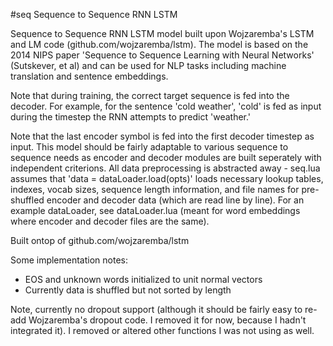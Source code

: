 #seq
Sequence to Sequence RNN LSTM

Sequence to Sequence RNN LSTM model built upon Wojzaremba's LSTM and LM code (github.com/wojzaremba/lstm). The model is based on the 2014 NIPS paper 'Sequence to Sequence Learning with Neural Networks' (Sutskever, et al) and can be used for NLP tasks including machine translation and sentence embeddings.

Note that during training, the correct target sequence is fed into the decoder. For example, for the sentence 'cold weather', 'cold' is fed as input during the timestep the RNN attempts to predict 'weather.' 

Note that the last encoder symbol is fed into the first decoder timestep as input. This model should be fairly adaptable to various sequence to sequence needs as encoder and decoder modules are built seperately with independent criterions. All data preprocessing is abstracted away - seq.lua assumes that 'data = dataLoader.load(opts)' loads necessary lookup tables, indexes, vocab sizes, sequence length information, and file names for pre-shuffled encoder and decoder data (which are read line by line). For an example dataLoader, see dataLoader.lua (meant for word embeddings where encoder and decoder files are the same).

Built ontop of github.com/wojzaremba/lstm

Some implementation notes:
- EOS and unknown words initialized to unit normal vectors
- Currently data is shuffled but not sorted by length


Note, currently no dropout support (although it should be fairly easy to re-add Wojzaremba's dropout code. I removed it for now, because I hadn't integrated it). I removed or altered other functions I was not using as well.
